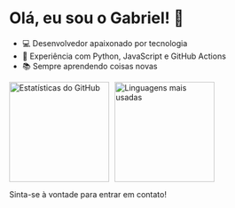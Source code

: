 # Olá, eu sou o Gabriel! 👋

- 💻 Desenvolvedor apaixonado por tecnologia
- 🚀 Experiência com Python, JavaScript e GitHub Actions
- 📚 Sempre aprendendo coisas novas


<div style="display: flex; gap: 10px">
  <img src="https://github-readme-stats.vercel.app/api?username=crgab&show_icons=true&theme=chartreuse-dark" alt="Estatísticas do GitHub" height="180"/>
  <img src="https://github-readme-stats.vercel.app/api/top-langs/?username=crgab&layout=compact&theme=chartreuse-dark" alt="Linguagens mais usadas" height="180"/>
</div>

Sinta-se à vontade para entrar em contato!

